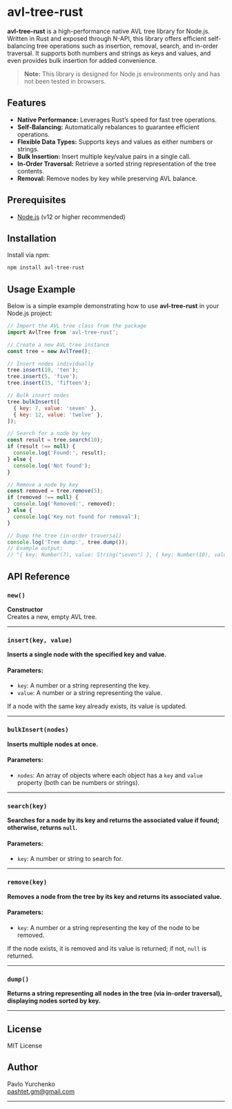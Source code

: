 # avl-tree-rust

**avl-tree-rust** is a high-performance native AVL tree library for Node.js. Written in Rust and exposed through N-API, this library offers efficient self-balancing tree operations such as insertion, removal, search, and in-order traversal. It supports both numbers and strings as keys and values, and even provides bulk insertion for added convenience.

> **Note:** This library is designed for Node.js environments only and has not been tested in browsers.

## Features

- **Native Performance:** Leverages Rust’s speed for fast tree operations.
- **Self-Balancing:** Automatically rebalances to guarantee efficient operations.
- **Flexible Data Types:** Supports keys and values as either numbers or strings.
- **Bulk Insertion:** Insert multiple key/value pairs in a single call.
- **In-Order Traversal:** Retrieve a sorted string representation of the tree contents.
- **Removal:** Remove nodes by key while preserving AVL balance.

## Prerequisites

- [Node.js](https://nodejs.org/) (v12 or higher recommended)

## Installation

Install via npm:

```bash
npm install avl-tree-rust
```

## Usage Example

Below is a simple example demonstrating how to use **avl-tree-rust** in your Node.js project:

```js
// Import the AVL tree class from the package
import AvlTree from 'avl-tree-rust';

// Create a new AVL tree instance
const tree = new AvlTree();

// Insert nodes individually
tree.insert(10, 'ten');
tree.insert(5, 'five');
tree.insert(15, 'fifteen');

// Bulk insert nodes
tree.bulkInsert([
  { key: 7, value: 'seven' },
  { key: 12, value: 'twelve' },
]);

// Search for a node by key
const result = tree.search(10);
if (result !== null) {
  console.log('Found:', result);
} else {
  console.log('Not found');
}

// Remove a node by key
const removed = tree.remove(5);
if (removed !== null) {
  console.log('Removed:', removed);
} else {
  console.log('Key not found for removal');
}

// Dump the tree (in-order traversal)
console.log('Tree dump:', tree.dump());
// Example output:
// "{ key: Number(7), value: String("seven") }, { key: Number(10), value: String("ten") }, { key: Number(12), value: String("twelve") }, { key: Number(15), value: String("fifteen") }"
```

## API Reference

### `new()`

**Constructor**  
Creates a new, empty AVL tree.

---

### `insert(key, value)`

**Inserts a single node with the specified key and value.**

#### Parameters:

- `key`: A number or a string representing the key.
- `value`: A number or a string representing the value.

If a node with the same key already exists, its value is updated.

---

### `bulkInsert(nodes)`

**Inserts multiple nodes at once.**

#### Parameters:

- `nodes`: An array of objects where each object has a `key` and `value` property (both can be numbers or strings).

---

### `search(key)`

**Searches for a node by its key and returns the associated value if found; otherwise, returns `null`.**

#### Parameters:

- `key`: A number or string to search for.

---

### `remove(key)`

**Removes a node from the tree by its key and returns its associated value.**

#### Parameters:

- `key`: A number or a string representing the key of the node to be removed.

If the node exists, it is removed and its value is returned; if not, `null` is returned.

---

### `dump()`

**Returns a string representing all nodes in the tree (via in-order traversal), displaying nodes sorted by key.**

---

## License

MIT License

## Author

Pavlo Yurchenko  
[pashtet.gm@gmail.com](mailto:pashtet.gm@gmail.com)

---

